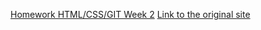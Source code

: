 [Homework HTML/CSS/GIT Week 2](https://github.com/HackYourFuture/HTML-CSS/blob/master/Week2/MAKEME.md)
[Link to the original site](https://www.adyen.com/)
